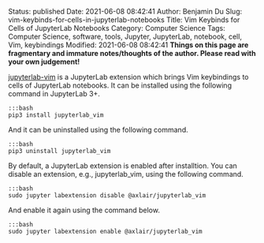 Status: published
Date: 2021-06-08 08:42:41
Author: Benjamin Du
Slug: vim-keybinds-for-cells-in-jupyterlab-notebooks
Title: Vim Keybinds for Cells of JupyterLab Notebooks
Category: Computer Science
Tags: Computer Science, software, tools, Jupyter, JupyterLab, notebook, cell, Vim, keybindings
Modified: 2021-06-08 08:42:41
**Things on this page are fragmentary and immature notes/thoughts of the author. Please read with your own judgement!**

[jupyterlab-vim](https://github.com/jwkvam/jupyterlab-vim)
is a JupyterLab extension which brings Vim keybindings to cells of JupyterLab notebooks.
It can be installed using the following command in JupyterLab 3+.

    :::bash
    pip3 install jupyterlab_vim

And it can be uninstalled using the following command.

    :::bash
    pip3 uninstall jupyterlab_vim

By default, 
a JupyterLab extension is enabled after installtion.
You can disable an extension, 
e.g., jupyterlab_vim, using the following command. 

    :::bash
    sudo jupyter labextension disable @axlair/jupyterlab_vim

And enable it again using the command below.

    :::bash
    sudo jupyter labextension enable @axlair/jupyterlab_vim
